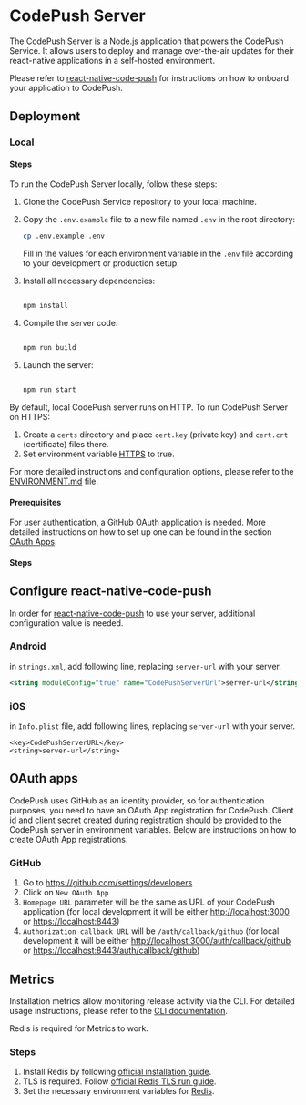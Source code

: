 # CodePush Server

The CodePush Server is a Node.js application that powers the CodePush Service. It allows users to deploy and manage over-the-air updates for their react-native applications in a self-hosted environment.

Please refer to [react-native-code-push](https://github.com/microsoft/react-native-code-push) for instructions on how to onboard your application to CodePush.

## Deployment

### Local

#### Steps

To run the CodePush Server locally, follow these steps:

1. Clone the CodePush Service repository to your local machine.

2. Copy the `.env.example` file to a new file named `.env` in the root directory:

   ```bash
   cp .env.example .env
   ```

   Fill in the values for each environment variable in the `.env` file according to your development or production setup.

3. Install all necessary dependencies:

   ```bash

   npm install
   ```

4. Compile the server code:

   ```bash

   npm run build
   ```

5. Launch the server:

   ```bash

   npm run start
   ```

By default, local CodePush server runs on HTTP. To run CodePush Server on HTTPS:

1. Create a `certs` directory and place `cert.key` (private key) and `cert.crt` (certificate) files there.
2. Set environment variable [HTTPS](./ENVIRONMENT.md#https) to true.

For more detailed instructions and configuration options, please refer to the [ENVIRONMENT.md](./ENVIRONMENT.md) file.

#### Prerequisites

For user authentication, a GitHub OAuth application is needed.
More detailed instructions on how to set up one can be found in the section [OAuth Apps](#oauth-apps).

#### Steps

## Configure react-native-code-push

In order for [react-native-code-push](https://github.com/microsoft/react-native-code-push) to use your server, additional configuration value is needed.

### Android

in `strings.xml`, add following line, replacing `server-url` with your server.

```xml
<string moduleConfig="true" name="CodePushServerUrl">server-url</string>
```

### iOS

in `Info.plist` file, add following lines, replacing `server-url` with your server.

```plist
<key>CodePushServerURL</key>
<string>server-url</string>
```

## OAuth apps

CodePush uses GitHub as an identity provider, so for authentication purposes, you need to have an OAuth App registration for CodePush.
Client id and client secret created during registration should be provided to the CodePush server in environment variables.
Below are instructions on how to create OAuth App registrations.

### GitHub

1. Go to <https://github.com/settings/developers>
2. Click on `New OAuth App`
3. `Homepage URL` parameter will be the same as URL of your CodePush application (for local development it will be either <http://localhost:3000> or <https://localhost:8443>)
4. `Authorization callback URL` will be `/auth/callback/github` (for local development it will be either <http://localhost:3000/auth/callback/github> or <https://localhost:8443/auth/callback/github>)

## Metrics

Installation metrics allow monitoring release activity via the CLI. For detailed usage instructions, please refer to the [CLI documentation](../cli/README.md#development-parameter).

Redis is required for Metrics to work.

### Steps

1. Install Redis by following [official installation guide](https://redis.io/docs/latest/operate/oss_and_stack/install/install-redis/).
1. TLS is required. Follow [official Redis TLS run guide](https://redis.io/docs/latest/operate/oss_and_stack/management/security/encryption/#running-manually).
1. Set the necessary environment variables for [Redis](./ENVIRONMENT.md#redis).
